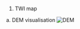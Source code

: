 01. TWI map

a. DEM visualisation
![DEM](https://github.com/user-attachments/assets/1061200f-0376-4ee2-bb9f-de3b8bc5bcac)

